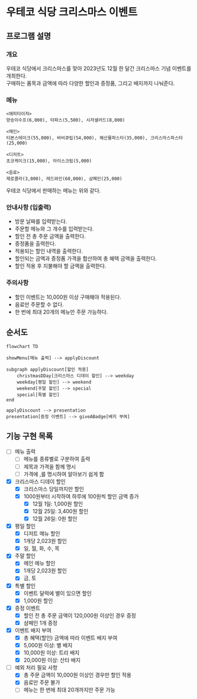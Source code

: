 # 우테코 식당 크리스마스 이벤트

## 프로그램 설명

### 개요
우테코 식당에서 크리스마스를 맞아 2023년도 12월 한 달간 크리스마스 기념 이벤트를 개최한다.  
구매하는 품목과 금액에 따라 다양한 할인과 증정품, 그리고 배지까지 나눠준다.

### 메뉴
```
<애피타이저>
양송이수프(6,000), 타파스(5,500), 시저샐러드(8,000)

<메인>
티본스테이크(55,000), 바비큐립(54,000), 해산물파스타(35,000), 크리스마스파스타(25,000)

<디저트>
초코케이크(15,000), 아이스크림(5,000)

<음료>
제로콜라(3,000), 레드와인(60,000), 샴페인(25,000)
```
우테코 식당에서 판매하는 메뉴는 위와 같다.

### 안내사항 (입출력)
- 방문 날짜를 입력받는다.
- 주문할 메뉴와 그 개수를 입력받는다.
- 할인 전 총 주문 금액을 출력한다.
- 증정품을 출력한다.
- 적용되는 할인 내역을 출력한다.
- 할인되는 금액과 증정품 가격을 합산하여 총 혜택 금액을 출력한다.
- 할인 적용 후 지불해야 할 금액을 출력한다.

### 주의사항
- 할인 이벤트는 10,000원 이상 구매해야 적용된다.
- 음료만 주문할 수 없다.
- 한 번에 최대 20개의 메뉴만 주문 가능하다.

## 순서도

```mermaid
flowchart TD
    
showMenu[메뉴 출력] --> applyDiscount

subgraph applyDiscount[할인 적용]
    christmasDDay[크리스마스 디데이 할인] --> weekday
    weekday[평일 할인] --> weekend
    weekend[주말 할인] --> special
    special[특별 할인]
end

applyDiscount --> presentation
presentation[증정 이벤트] --> giveABadge[배지 부여]
```

## 기능 구현 목록

- [ ] 메뉴 출력
  - [ ] 메뉴를 종류별로 구분하여 출력
  - [ ] 제목과 가격을 함께 명시
  - [ ] 가격에 ,를 명시하여 알아보기 쉽게 함
- [x] 크리스마스 디데이 할인
  - [x] 크리스마스 당일까지만 할인
  - [x] 1000원부터 시작하여 하루에 100원씩 할인 금액 증가
    - [x] 12월 1일: 1,000원 할인
    - [x] 12월 25일: 3,400원 할인
    - [x] 12월 26일: 0원 할인
- [x] 평일 할인
  - [x] 디저트 메뉴 할인
  - [x] 1개당 2,023원 할인
  - [x] 일, 월, 화, 수, 목
- [x] 주말 할인
  - [x] 메인 메뉴 할인
  - [x] 1개당 2,023원 할인
  - [x] 금, 토
- [x] 특별 할인
  - [x] 이벤트 달력에 별이 있으면 할인
  - [x] 1,000원 할인
- [x] 증정 이벤트
  - [x] 할인 전 총 주문 금액이 120,000원 이상인 경우 증정
  - [x] 샴페인 1개 증정
- [x] 이벤트 배지 부여
  - [x] 총 혜택(할인) 금액에 따라 이벤트 배지 부여
  - [x] 5,000원 이상: 별 배지
  - [x] 10,000원 이상: 트리 배지
  - [x] 20,000원 이상: 산타 배지

- [ ] 예외 처리 필요 사항
  - [x] 총 주문 금액이 10,000원 이상인 경우만 할인 적용
  - [x] 음료만 주문 불가
  - [ ] 메뉴는 한 번에 최대 20개까지만 주문 가능
